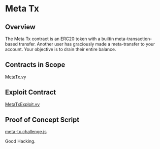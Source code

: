# Meta Tx

## Overview

The Meta Tx contract is an ERC20 token with a builtin meta-transaction-based transfer.
Another user has graciously made a meta-transfer to your account.
Your objective is to drain their entire balance.

## Contracts in Scope

[MetaTx.vy](../contracts/meta-tx/MetaTx.vy)

## Exploit Contract

[MetaTxExploit.vy](../contracts/exploits/MetaTxExploit.vy)

## Proof of Concept Script

[meta-tx.challenge.js](../test/meta-tx.challenge.js)

Good Hacking.
